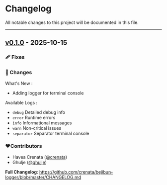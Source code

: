 # Changelog
All notable changes to this project will be documented in this file.

---

## [v0.1.0](https://github.com/crenata/bejibun-logger/compare/v0.1.0...v0.1.0) - 2025-10-15

### 🩹 Fixes

### 📖 Changes
What's New :
- Adding logger for terminal console

Available Logs :
- `debug` Detailed debug info
- `error` Runtime errors
- `info` Informational messages
- `warn` Non-critical issues
- `separator` Separator terminal console

### ❤️Contributors
- Havea Crenata ([@crenata](https://github.com/crenata))
- Ghulje ([@ghulje](https://github.com/ghulje))

**Full Changelog**: https://github.com/crenata/bejibun-logger/blob/master/CHANGELOG.md
